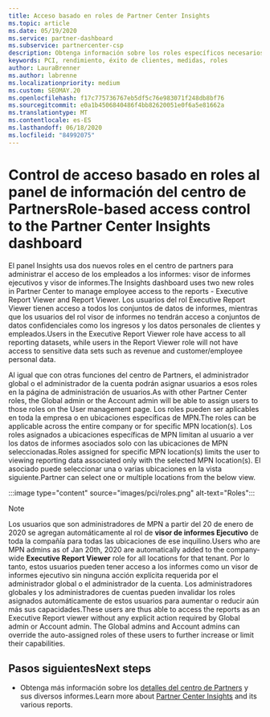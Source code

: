 ```yaml
---
title: Acceso basado en roles de Partner Center Insights
ms.topic: article
ms.date: 05/19/2020
ms.service: partner-dashboard
ms.subservice: partnercenter-csp
description: Obtenga información sobre los roles específicos necesarios para ver los informes de Partner Center Insights. Entre ellos se incluyen los roles del visor de informes ejecutivo y el visor de informes.
keywords: PCI, rendimiento, éxito de clientes, medidas, roles
author: LauraBrenner
ms.author: labrenne
ms.localizationpriority: medium
ms.custom: SEOMAY.20
ms.openlocfilehash: f17c775736767eb5df5c76e983071f248db8bf76
ms.sourcegitcommit: e0a1b4506840486f4bb82620051e0f6a5e81662a
ms.translationtype: MT
ms.contentlocale: es-ES
ms.lasthandoff: 06/18/2020
ms.locfileid: "84992075"
---
```

# <a name="role-based-access-control-to-the-partner-center-insights-dashboard"></a><span data-ttu-id="56306-105">Control de acceso basado en roles al panel de información del centro de Partners</span><span class="sxs-lookup"><span data-stu-id="56306-105">Role-based access control to the Partner Center Insights dashboard</span></span>

<span data-ttu-id="56306-106">El panel Insights usa dos nuevos roles en el centro de partners para administrar el acceso de los empleados a los informes: visor de informes ejecutivos y visor de informes.</span><span class="sxs-lookup"><span data-stu-id="56306-106">The Insights dashboard uses two new roles in Partner Center to manage employee access to the reports - Executive Report Viewer and Report Viewer.</span></span>  <span data-ttu-id="56306-107">Los usuarios del rol Executive Report Viewer tienen acceso a todos los conjuntos de datos de informes, mientras que los usuarios del rol visor de informes no tendrán acceso a conjuntos de datos confidenciales como los ingresos y los datos personales de clientes y empleados.</span><span class="sxs-lookup"><span data-stu-id="56306-107">Users in the Executive Report Viewer role have access to all reporting datasets, while users in the Report Viewer role will not have access to sensitive data sets such as revenue and customer/employee personal data.</span></span>  

<span data-ttu-id="56306-108">Al igual que con otras funciones del centro de Partners, el administrador global o el administrador de la cuenta podrán asignar usuarios a esos roles en la página de administración de usuarios.</span><span class="sxs-lookup"><span data-stu-id="56306-108">As with other Partner Center roles, the Global admin or the Account admin will be able to assign users to those roles on the User management page.</span></span> <span data-ttu-id="56306-109">Los roles pueden ser aplicables en toda la empresa o en ubicaciones específicas de MPN.</span><span class="sxs-lookup"><span data-stu-id="56306-109">The roles can be applicable across the entire company or for specific MPN location(s).</span></span> <span data-ttu-id="56306-110">Los roles asignados a ubicaciones específicas de MPN limitan al usuario a ver los datos de informes asociados solo con las ubicaciones de MPN seleccionadas.</span><span class="sxs-lookup"><span data-stu-id="56306-110">Roles assigned for specific MPN location(s) limits the user to viewing reporting data associated only with the selected MPN location(s).</span></span> <span data-ttu-id="56306-111">El asociado puede seleccionar una o varias ubicaciones en la vista siguiente.</span><span class="sxs-lookup"><span data-stu-id="56306-111">Partner can select one or multiple locations from the below view.</span></span>

:::image type="content" source="images/pci/roles.png" alt-text="Roles":::

>[!Note]
> <span data-ttu-id="56306-113">Los usuarios que son administradores de MPN a partir del 20 de enero de 2020 se agregan automáticamente al rol de **visor de informes Ejecutivo** de toda la compañía para todas las ubicaciones de ese inquilino.</span><span class="sxs-lookup"><span data-stu-id="56306-113">Users who are MPN admins as of Jan 20th, 2020 are automatically added to the company-wide **Executive Report Viewer** role for all locations for that tenant.</span></span> <span data-ttu-id="56306-114">Por lo tanto, estos usuarios pueden tener acceso a los informes como un visor de informes ejecutivo sin ninguna acción explícita requerida por el administrador global o el administrador de la cuenta. Los administradores globales y los administradores de cuentas pueden invalidar los roles asignados automáticamente de estos usuarios para aumentar o reducir aún más sus capacidades.</span><span class="sxs-lookup"><span data-stu-id="56306-114">These users are thus able to access the reports as an Executive Report viewer without any explicit action required by Global admin or Account admin. The Global admins and Account admins can override the auto-assigned roles of these users to further increase or limit their capabilities.</span></span>

## <a name="next-steps"></a><span data-ttu-id="56306-115">Pasos siguientes</span><span class="sxs-lookup"><span data-stu-id="56306-115">Next steps</span></span>

- <span data-ttu-id="56306-116">Obtenga más información sobre los [detalles del centro de Partners](partner-center-insights.md) y sus diversos informes.</span><span class="sxs-lookup"><span data-stu-id="56306-116">Learn more about [Partner Center Insights](partner-center-insights.md) and its various reports.</span></span>
